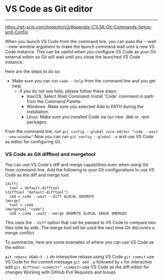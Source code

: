 VS Code as Git editor
====
___


https://git-scm.com/book/en/v2/Appendix-C%3A-Git-Commands-Setup-and-Config

When you launch VS Code from the command line, you can pass the --wait --new-window argument to make the launch command wait until a new VS Code instance. This can be useful when you configure VS Code as your Git external editor so Git will wait until you close the launched VS Code instance.

Here are the steps to do so:

- Make sure you can run `code --help` from the command line and you get help.
  - if you do not see help, please follow these steps:
    - macOS: Select Shell Command: Install 'Code' command in path from the Command Palette.
    - Windows: Make sure you selected Add to PATH during the installation.
    - Linux: Make sure you installed Code via our new .deb or .rpm packages.

From the command line, run `git config --global core.editor "code --wait --new-window"`
Now you can run `git config --global -e` and use VS Code as editor for configuring Git.

### VS Code as Git difftool and mergetool

You can use VS Code's diff and merge capabilities even when using Git from command-line. Add the following to your Git configurations to use VS Code as the diff and merge tool:

```
[diff]
  tool = default-difftool
[difftool "default-difftool"]
  cmd = code --wait --diff $LOCAL $REMOTE
[merge]
  tool = code
[mergetool "code"]
  cmd = code --wait --merge $REMOTE $LOCAL $BASE $MERGED
```

This uses the `--diff` option that can be passed to VS Code to compare two files side by side. The merge tool will be used the next time Git discovers a merge conflict.

To summarize, here are some examples of where you can use VS Code as the editor:

`git rebase HEAD~3 -i` do interactive rebase using VS Code
`git commit` use VS Code for the commit message
`git add -p` followed by `e` for interactive add
`git difftool <commit>^ <commit>` use VS Code as the diff editor for changes
Working with GitHub Pull Requests and Issues